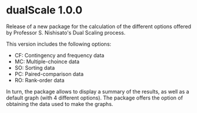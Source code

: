 # dualScale 1.0.0

Release of a new package for the calculation of the different options offered by Professor S. Nishisato's Dual Scaling process.

This version includes the following options:

* CF: Contingency and frequency data
* MC: Multiple-choince data
* SO: Sorting data
* PC: Paired-comparison data
* RO: Rank-order data

In turn, the package allows to display a summary of the results, as well as a default graph (with 4 different options). The package offers the option of obtaining the data used to make the graphs.

